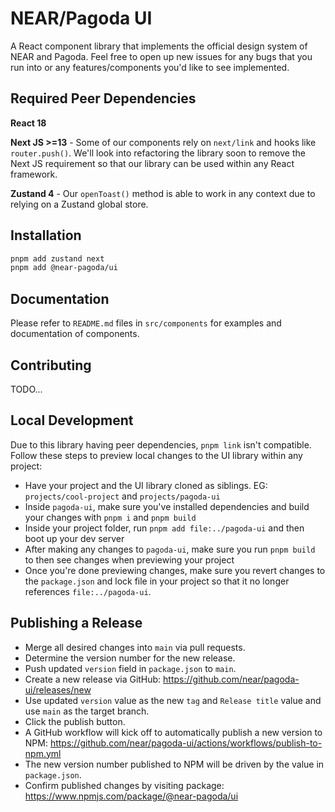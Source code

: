 # NEAR/Pagoda UI

A React component library that implements the official design system of NEAR and Pagoda. Feel free to open up new issues for any bugs that you run into or any features/components you'd like to see implemented.

## Required Peer Dependencies

**React 18**

**Next JS >=13** - Some of our components rely on `next/link` and hooks like `router.push()`. We'll look into refactoring the library soon to remove the Next JS requirement so that our library can be used within any React framework.

**Zustand 4** - Our `openToast()` method is able to work in any context due to relying on a Zustand global store.

## Installation

```bash
pnpm add zustand next
pnpm add @near-pagoda/ui
```

## Documentation

Please refer to `README.md` files in `src/components` for examples and documentation of components.

## Contributing

TODO...

## Local Development

Due to this library having peer dependencies, `pnpm link` isn't compatible. Follow these steps to preview local changes to the UI library within any project:

- Have your project and the UI library cloned as siblings. EG: `projects/cool-project` and `projects/pagoda-ui`
- Inside `pagoda-ui`, make sure you've installed dependencies and build your changes with `pnpm i` and `pnpm build`
- Inside your project folder, run `pnpm add file:../pagoda-ui` and then boot up your dev server
- After making any changes to `pagoda-ui`, make sure you run `pnpm build` to then see changes when previewing your project
- Once you're done previewing changes, make sure you revert changes to the `package.json` and lock file in your project so that it no longer references `file:../pagoda-ui`.

## Publishing a Release

- Merge all desired changes into `main` via pull requests.
- Determine the version number for the new release.
- Push updated `version` field in `package.json` to `main`.
- Create a new release via GitHub: https://github.com/near/pagoda-ui/releases/new
- Use updated `version` value as the new `tag` and `Release title` value and use `main` as the target branch.
- Click the publish button.
- A GitHub workflow will kick off to automatically publish a new version to NPM: https://github.com/near/pagoda-ui/actions/workflows/publish-to-npm.yml
- The new version number published to NPM will be driven by the value in `package.json`.
- Confirm published changes by visiting package: https://www.npmjs.com/package/@near-pagoda/ui
